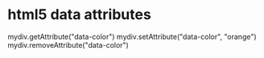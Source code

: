 
# html5 data attributes
mydiv.getAttribute("data-color")
mydiv.setAttribute("data-color", "orange")
mydiv.removeAttribute("data-color")